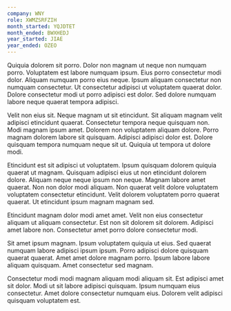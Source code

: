 ```yaml
---
company: WNY
role: XWMZSRFZIH
month_started: YQJDTET
month_ended: BWXHEDJ
year_started: JIAE
year_ended: OZEO
---
```


Quiquia dolorem sit porro. Dolor non magnam ut neque non numquam porro. Voluptatem est labore numquam ipsum. Eius porro consectetur modi dolor. Aliquam numquam porro eius neque. Ipsum aliquam consectetur non numquam consectetur. Ut consectetur adipisci ut voluptatem quaerat dolor. Dolore consectetur modi ut porro adipisci est dolor. Sed dolore numquam labore neque quaerat tempora adipisci.

Velit non eius sit. Neque magnam ut sit etincidunt. Sit aliquam magnam velit adipisci etincidunt quaerat. Consectetur tempora neque quisquam non. Modi magnam ipsum amet. Dolorem non voluptatem aliquam dolore. Porro magnam dolorem labore sit quisquam. Adipisci adipisci dolor est. Dolore quisquam tempora numquam neque sit ut. Quiquia ut tempora ut dolore modi.

Etincidunt est sit adipisci ut voluptatem. Ipsum quisquam dolorem quiquia quaerat ut magnam. Quisquam adipisci eius ut non etincidunt dolorem dolore. Aliquam neque neque ipsum non neque. Magnam labore amet quaerat. Non non dolor modi aliquam. Non quaerat velit dolore voluptatem voluptatem consectetur etincidunt. Velit dolorem voluptatem porro quaerat quaerat. Ut etincidunt ipsum magnam magnam sed.

Etincidunt magnam dolor modi amet amet. Velit non eius consectetur aliquam ut aliquam consectetur. Est non sit dolorem sit dolorem. Adipisci amet labore non. Consectetur amet porro dolore consectetur modi.

Sit amet ipsum magnam. Ipsum voluptatem quiquia ut eius. Sed quaerat numquam labore adipisci ipsum ipsum. Porro adipisci dolore quisquam quaerat quaerat. Amet amet dolore magnam porro. Ipsum labore labore aliquam quisquam. Amet consectetur sed magnam.

Consectetur modi modi magnam aliquam modi aliquam sit. Est adipisci amet sit dolor. Modi ut sit labore adipisci quisquam. Ipsum numquam eius consectetur. Amet dolore consectetur numquam eius. Dolorem velit adipisci quisquam voluptatem est.
    